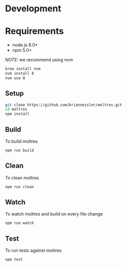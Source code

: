 # Development

# Requirements

* node.js 8.0+
* npm 5.0+

*NOTE:* we recommend using nvm
```sh
brew install nvm
nvm install 8
nvm use 8
```

## Setup

```sh
git clone https://github.com/brianneisler/moltres.git
cd moltres
npm install
```


## Build

To build moltres

```sh
npm run build
```


## Clean

To clean moltres

```sh
npm run clean
```


## Watch

To watch moltres and build on every file change

```sh
npm run watch
```

## Test

To run tests against moltres

```sh
npm test
```
